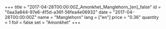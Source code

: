 +++
title = "2017-04-28T00:00:00Z_Amonkhet_Manglehorn_[en]_false"
id = "0aa3a844-97e6-4f5d-a36f-56fea4e06932"
date = "2017-04-28T00:00:00Z"
name = "Manglehorn"
lang = ["en"]
price = "0.36"
quantity = 1
foil = false
set = "Amonkhet"
+++
